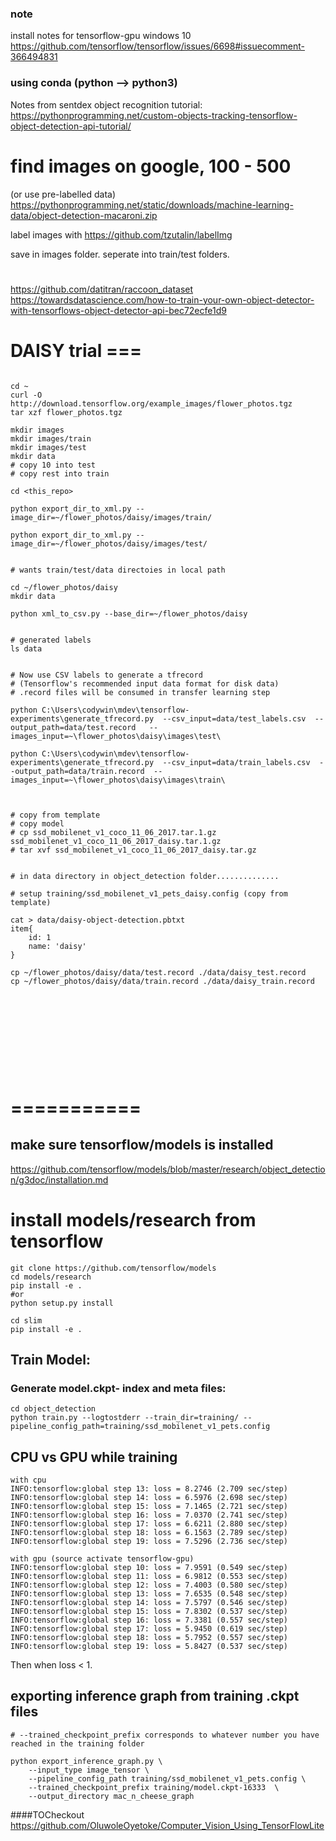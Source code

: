 ### note
install notes for tensorflow-gpu windows 10
https://github.com/tensorflow/tensorflow/issues/6698#issuecomment-366494831

### using conda (python --> python3)

Notes from sentdex object recognition tutorial:
https://pythonprogramming.net/custom-objects-tracking-tensorflow-object-detection-api-tutorial/

# find images on google, 100 - 500

(or use pre-labelled data)
https://pythonprogramming.net/static/downloads/machine-learning-data/object-detection-macaroni.zip

label images with 
https://github.com/tzutalin/labelImg

save in images folder.
seperate into train/test folders.


# 
https://github.com/datitran/raccoon_dataset
https://towardsdatascience.com/how-to-train-your-own-object-detector-with-tensorflows-object-detector-api-bec72ecfe1d9


# DAISY trial ===
```

cd ~
curl -O http://download.tensorflow.org/example_images/flower_photos.tgz
tar xzf flower_photos.tgz

mkdir images
mkdir images/train
mkdir images/test
mkdir data
# copy 10 into test
# copy rest into train

cd <this_repo>

python export_dir_to_xml.py --image_dir=~/flower_photos/daisy/images/train/

python export_dir_to_xml.py --image_dir=~/flower_photos/daisy/images/test/


# wants train/test/data directoies in local path

cd ~/flower_photos/daisy
mkdir data

python xml_to_csv.py --base_dir=~/flower_photos/daisy


# generated labels 
ls data


# Now use CSV labels to generate a tfrecord 
# (Tensorflow's recommended input data format for disk data)
# .record files will be consumed in transfer learning step

python C:\Users\codywin\mdev\tensorflow-experiments\generate_tfrecord.py  --csv_input=data/test_labels.csv  --output_path=data/test.record   --images_input=~\flower_photos\daisy\images\test\

python C:\Users\codywin\mdev\tensorflow-experiments\generate_tfrecord.py  --csv_input=data/train_labels.csv  --output_path=data/train.record  --images_input=~\flower_photos\daisy\images\train\



# copy from template
# copy model
# cp ssd_mobilenet_v1_coco_11_06_2017.tar.1.gz ssd_mobilenet_v1_coco_11_06_2017_daisy.tar.1.gz 
# tar xvf ssd_mobilenet_v1_coco_11_06_2017_daisy.tar.gz


# in data directory in object_detection folder..............

# setup training/ssd_mobilenet_v1_pets_daisy.config (copy from template)

cat > data/daisy-object-detection.pbtxt
item{
    id: 1
    name: 'daisy'
}

cp ~/flower_photos/daisy/data/test.record ./data/daisy_test.record
cp ~/flower_photos/daisy/data/train.record ./data/daisy_train.record


 








```
# ===========



## make sure tensorflow/models is installed 
https://github.com/tensorflow/models/blob/master/research/object_detection/g3doc/installation.md

# install models/research from tensorflow 
```
git clone https://github.com/tensorflow/models
cd models/research 
pip install -e .
#or 
python setup.py install

cd slim
pip install -e . 
```


## Train Model:
### Generate model.ckpt-<step checkpoint> index and meta files:
```
cd object_detection
python train.py --logtostderr --train_dir=training/ --pipeline_config_path=training/ssd_mobilenet_v1_pets.config
```

## CPU vs GPU while training
```
with cpu
INFO:tensorflow:global step 13: loss = 8.2746 (2.709 sec/step)
INFO:tensorflow:global step 14: loss = 6.5976 (2.698 sec/step)
INFO:tensorflow:global step 15: loss = 7.1465 (2.721 sec/step)
INFO:tensorflow:global step 16: loss = 7.0370 (2.741 sec/step)
INFO:tensorflow:global step 17: loss = 6.6211 (2.880 sec/step)
INFO:tensorflow:global step 18: loss = 6.1563 (2.789 sec/step)
INFO:tensorflow:global step 19: loss = 7.5296 (2.736 sec/step)

with gpu (source activate tensorflow-gpu)
INFO:tensorflow:global step 10: loss = 7.9591 (0.549 sec/step)
INFO:tensorflow:global step 11: loss = 6.9812 (0.553 sec/step)
INFO:tensorflow:global step 12: loss = 7.4003 (0.580 sec/step)
INFO:tensorflow:global step 13: loss = 7.6535 (0.548 sec/step)
INFO:tensorflow:global step 14: loss = 7.5797 (0.546 sec/step)
INFO:tensorflow:global step 15: loss = 7.8302 (0.537 sec/step)
INFO:tensorflow:global step 16: loss = 7.3381 (0.557 sec/step)
INFO:tensorflow:global step 17: loss = 5.9450 (0.619 sec/step)
INFO:tensorflow:global step 18: loss = 5.7952 (0.557 sec/step)
INFO:tensorflow:global step 19: loss = 5.8427 (0.537 sec/step)

```


Then  when loss < 1.

## exporting inference graph from training .ckpt files


```
# --trained_checkpoint_prefix corresponds to whatever number you have reached in the training folder

python export_inference_graph.py \
    --input_type image_tensor \
    --pipeline_config_path training/ssd_mobilenet_v1_pets.config \
    --trained_checkpoint_prefix training/model.ckpt-16333  \
    --output_directory mac_n_cheese_graph
```


####TOCheckout
https://github.com/OluwoleOyetoke/Computer_Vision_Using_TensorFlowLite

